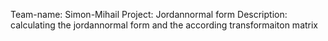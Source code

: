 Team-name: Simon-Mihail
Project: Jordannormal form
Description: calculating the jordannormal form and the according transformaiton matrix 